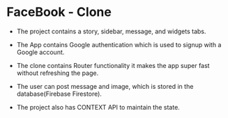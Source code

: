 # FaceBook - Clone


* The project contains a story, sidebar, message, and widgets tabs.

* The App contains Google authentication which is used to signup with a Google account.

* The clone contains Router functionality it makes the app super fast without refreshing the page.

* The user can post message and image, which is stored in the database(Firebase Firestore).

* The project also has CONTEXT API to maintain the state.



